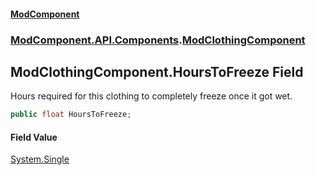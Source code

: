 #### [ModComponent](index.md 'index')
### [ModComponent.API.Components](index.md#ModComponent.API.Components 'ModComponent.API.Components').[ModClothingComponent](ModClothingComponent.md 'ModComponent.API.Components.ModClothingComponent')

## ModClothingComponent.HoursToFreeze Field

Hours required for this clothing to completely freeze once it got wet.

```csharp
public float HoursToFreeze;
```

#### Field Value
[System.Single](https://docs.microsoft.com/en-us/dotnet/api/System.Single 'System.Single')